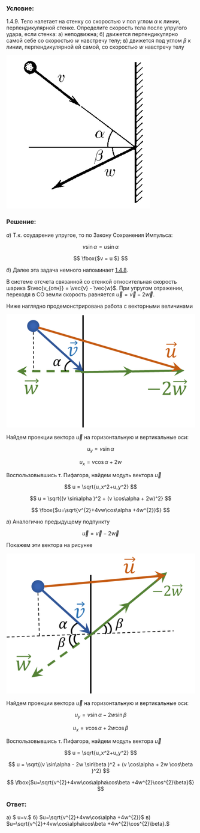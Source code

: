 ###  Условие:

$1.4.9.$ Тело налетает на стенку со скоростью $v$ пол углом $\alpha$ к линии, перпендикулярной стенке. Определите скорость тела после упругого удара, если стенка:
а) неподвижна;
б) движется перпендикулярно самой себе со скоростью $w$ навстречу телу;
в) движется под углом $\beta$ к линии, перпендикулярной ей самой, со скоростью $w$ навстречу телу

![ К задаче 1.4.9 |384x407, 26%](../../img/1.4.9/statement.png)

###  Решение:

$а)$ Т.к. соударение упругое, то по Закону Сохранения Импульса:

$$
v \sin\alpha = u \sin\alpha
$$

$$
\fbox{$v = u $}
$$

$б)$ Далее эта задача немного напоминает [1.4.8](../1.4.8).

В системе отсчета связанной со стенкой относительная скорость шарика $\vec{v_{отн}} = \vec{v} - \vec{w}$. При упругом отражении, переходя в СО земли скорость равняется $\vec{u} = \vec{v} - 2\vec{w}$.

Ниже наглядно продемонстрирована работа с векторными величинами

![ Иллюстрация скоростей шарика |553x331, 42%](../../img/1.4.9/draw.png)

Найдем проекции вектора $\vec{u}$ на горизонтальную и вертикальные оси:

$$
u_y = v \sin\alpha
$$

$$
u_x = v \cos\alpha + 2w
$$

Воспользовывшись т. Пифагора, найдем модуль вектора $\vec{u}$

$$
u = \sqrt{u_x^2+u_y^2}
$$

$$
u = \sqrt{(v \sin\alpha )^2 + (v \cos\alpha + 2w)^2}
$$

$$
\fbox{$u=\sqrt{v^{2}+4vw\cos\alpha +4w^{2}}$}
$$

$в)$ Аналогично предыдущему подпункту

$$
\vec{u} = \vec{v} - 2\vec{w}
$$

Покажем эти вектора на рисунке

![ Иллюстрация скоростей шарика |525x389, 42%](../../img/1.4.9/draw1.png)

Найдем проекции вектора $\vec{u}$ на горизонтальную и вертикальные оси:

$$
u_y = v \sin\alpha - 2w \sin\beta
$$

$$
u_x = v \cos\alpha + 2w \cos\beta
$$

Воспользовывшись т. Пифагора, найдем модуль вектора $\vec{u}$

$$
u = \sqrt{u_x^2+u_y^2}
$$

$$
u = \sqrt{(v \sin\alpha - 2w \sin\beta )^2 + (v \cos\alpha + 2w \cos\beta )^2}
$$

$$
\fbox{$u=\sqrt{v^{2}+4vw\cos\alpha\cos\beta +4w^{2}\cos^{2}\beta}$}
$$

###  Ответ:

а) $ u=v.$
б) $u=\sqrt{v^{2}+4vw\cos\alpha +4w^{2}}$
в) $u=\sqrt{v^{2}+4vw\cos\alpha\cos\beta +4w^{2}\cos^{2}\beta}.$